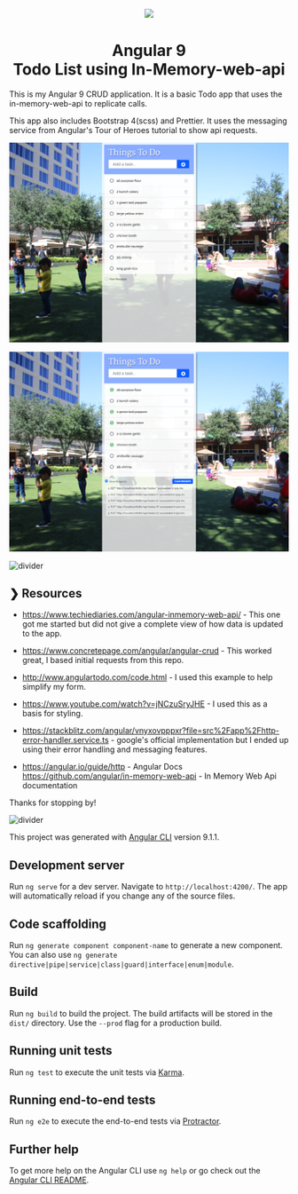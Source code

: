<p align="center">
  <img src="http://gh-images.futurebutterflies.com/2020_fb.png">
</p>

<h1 align="center">Angular 9<br>Todo List using In-Memory-web-api</h1>
This is my Angular 9 CRUD application.  It is a basic Todo app that uses the in-memory-web-api to replicate calls.  
  
This app also includes Bootstrap 4(scss) and Prettier. It uses the messaging service from Angular's Tour of Heroes tutorial to show api requests.  

<p align="center">
  <img src="./screenshots/start.png">
</p>

<p align="center">
  <img src="./screenshots/edit.png">
</p>

![divider](http://gh-images.futurebutterflies.com/divider.png)

## ❯ Resources

* https://www.techiediaries.com/angular-inmemory-web-api/ - This one got me started but did not give a complete view of how data is updated to the app. 

* https://www.concretepage.com/angular/angular-crud - This worked great, I based initial requests from this repo.

* http://www.angulartodo.com/code.html  - I used this example to help simplify my form. 

* https://www.youtube.com/watch?v=jNCzuSryJHE  - I used this as a basis for styling.  

* https://stackblitz.com/angular/vnyxovpppxr?file=src%2Fapp%2Fhttp-error-handler.service.ts - google's official implementation but I ended up using their error handling and messaging features.

* https://angular.io/guide/http - Angular Docs
https://github.com/angular/in-memory-web-api - In Memory Web Api documentation

Thanks for stopping by! 

![divider](http://gh-images.futurebutterflies.com/divider.png)

This project was generated with [Angular CLI](https://github.com/angular/angular-cli) version 9.1.1.

## Development server

Run `ng serve` for a dev server. Navigate to `http://localhost:4200/`. The app will automatically reload if you change any of the source files.

## Code scaffolding

Run `ng generate component component-name` to generate a new component. You can also use `ng generate directive|pipe|service|class|guard|interface|enum|module`.

## Build

Run `ng build` to build the project. The build artifacts will be stored in the `dist/` directory. Use the `--prod` flag for a production build.

## Running unit tests

Run `ng test` to execute the unit tests via [Karma](https://karma-runner.github.io).

## Running end-to-end tests

Run `ng e2e` to execute the end-to-end tests via [Protractor](http://www.protractortest.org/).

## Further help

To get more help on the Angular CLI use `ng help` or go check out the [Angular CLI README](https://github.com/angular/angular-cli/blob/master/README.md).
